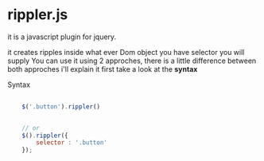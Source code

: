 # rippler.js

it is a javascript plugin for jquery.

it creates ripples inside what ever Dom object you have selector you will supply
You can use it using 2 approches, there is a little difference between both approches i'll explain it first take a look at the **syntax**

Syntax
```javascript
    
    $('.button').rippler()


    // or
    $().rippler({
        selector : '.button'
    });

```
